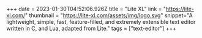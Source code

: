 +++
date = 2023-01-30T04:52:06.926Z
title = "Lite XL"
link = "https://lite-xl.com/"
thumbnail = "https://lite-xl.com/assets/img/logo.svg"
snippet="A lightweight, simple, fast, feature-filled, and extremely extensible text editor written in C, and Lua, adapted from Lite."
tags = ["text-editor"]
+++
 
